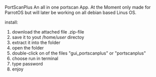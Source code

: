 PortScanPlus
An all in one portscan App. At the Moment only made for ParrotOS but will later be working on all debian based Linus OS.

install:
1. download the attached file .zip-file
2. save it to yout /home/$user$ directoy
3. extract it into the folder
4. open the folder
5. double-click on of the files "gui_portscanplus" or "portscanplus"
6. choose run in terminal
7. type password
8. enjoy
